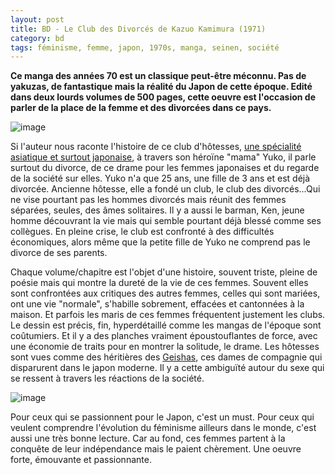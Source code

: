 ```yaml
---
layout: post
title: BD - Le Club des Divorcés de Kazuo Kamimura (1971)
category: bd
tags: féminisme, femme, japon, 1970s, manga, seinen, société
---
```

**Ce manga des années 70 est un classique peut-être méconnu. Pas de yakuzas, de fantastique mais la réalité du Japon de cette époque. Edité dans deux lourds volumes de 500 pages, cette oeuvre est l'occasion de parler de la place de la femme et des divorcées dans ce pays.**

![image](https://filedn.eu/llqi9IBxlYouGRXYG2xlROb/img/2018/clubdivorce.jpg)

Si l'auteur nous raconte l'histoire de ce club d'hôtesses, <a href="https://fr.wikipedia.org/wiki/Hostess_et_host_club">une spécialité asiatique et surtout japonaise</a>, à travers son héroïne "mama" Yuko, il parle surtout du divorce, de ce drame pour les femmes japonaises et du regarde de la société sur elles. Yuko n'a que 25 ans, une fille de 3 ans et est déjà divorcée. Ancienne hôtesse, elle a fondé un club, le club des divorcés...Qui ne vise pourtant pas les hommes divorcés mais réunit des femmes séparées, seules, des âmes solitaires. Il y a aussi le barman, Ken, jeune homme découvrant la vie mais qui semble pourtant déjà blessé comme ses collègues. En pleine crise, le club est confronté à des difficultés économiques, alors même que la petite fille de Yuko ne comprend pas le divorce de ses parents.

Chaque volume/chapitre est l'objet d'une histoire, souvent triste, pleine de poésie mais qui montre la dureté de la vie de ces femmes. Souvent elles sont confrontées aux critiques des autres femmes, celles qui sont mariées, ont une vie "normale", s'habille sobrement, effacées et cantonnées à la maison. Et parfois les maris de ces femmes fréquentent justement les clubs. Le dessin est précis, fin, hyperdétaillé comme les mangas de l'époque sont coûtumiers. Et il y a des planches vraiment époustouflantes de force, avec une économie de traits pour en montrer la solitude, le drame. Les hôtesses sont vues comme des héritières des <a href="https://fr.wikipedia.org/wiki/Geisha">Geishas</a>, ces dames de compagnie qui disparurent dans le japon moderne. Il y a cette ambiguïté autour du sexe qui se ressent à travers les réactions de la société. 

![image](https://filedn.eu/llqi9IBxlYouGRXYG2xlROb/img/2018/clubdivorce2.gif)

Pour ceux qui se passionnent pour le Japon, c'est un must. Pour ceux qui veulent comprendre l'évolution du féminisme ailleurs dans le monde, c'est aussi une très bonne lecture. Car au fond, ces femmes partent à la conquête de leur indépendance mais le paient chèrement. Une oeuvre forte, émouvante et passionnante.
